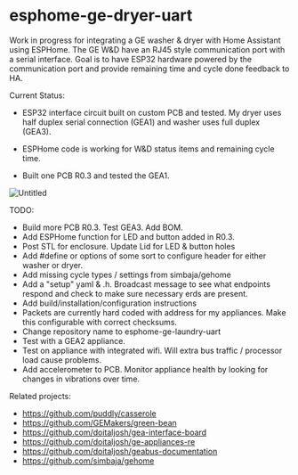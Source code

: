 # esphome-ge-dryer-uart
Work in progress for integrating a GE washer & dryer with Home Assistant using ESPHome.  The GE W&D have an RJ45 style communication port with a serial interface.  Goal is to have ESP32 hardware powered by the communication port and provide remaining time and cycle done feedback to HA.

Current Status:

- ESP32 interface circuit built on custom PCB and tested.  My dryer uses half duplex serial connection (GEA1) and washer uses full duplex (GEA3).  

- ESPHome code is working for W&D status items and remaining cycle time.  

- Built one PCB  R0.3 and tested the GEA1. 
  

![Untitled](https://user-images.githubusercontent.com/10102873/147993815-92dd5a8d-6161-4f82-92d9-c3f3c9e52dda.png)


TODO:

- Build more PCB R0.3.  Test GEA3.  Add BOM.
- Add ESPHome function for LED and button added in R0.3.
- Post STL for enclosure.  Update Lid for LED & button holes
- Add #define or options of some sort to configure header for either washer or dryer.
- Add missing cycle types / settings from simbaja/gehome
- Add a "setup" yaml & .h.  Broadcast message to see what endpoints respond and check to make sure necessary erds are present. 
- Add build/installation/configuration instructions
- Packets are currently hard coded with address for my appliances.  Make this configurable with correct checksums.
- Change repository name to esphome-ge-laundry-uart
- Test with a GEA2 appliance.
- Test on appliance with integrated wifi.  Will extra bus traffic / processor load cause problems. 
- Add accelerometer to PCB.  Monitor appliance health by looking for changes in vibrations over time.

Related projects:

- https://github.com/puddly/casserole
- https://github.com/GEMakers/green-bean
- https://github.com/doitaljosh/gea-interface-board
- https://github.com/doitaljosh/ge-appliances-re
- https://github.com/doitaljosh/geabus-documentation
- https://github.com/simbaja/gehome


